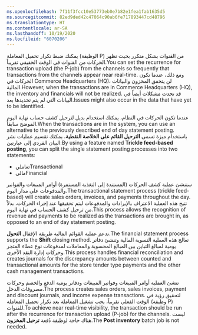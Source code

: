 ```yaml
---
ms.openlocfilehash: 7f11f3fcc10e53773eb0e7b82e1fea1fab1635d5
ms.sourcegitcommit: 82ed9ded42c47064c90ab6fe717893447cd48796
ms.translationtype: HT
ms.contentlocale: ar-SA
ms.lasthandoff: 10/19/2020
ms.locfileid: "6070206"
---
```

<span data-ttu-id="f5226-101">يمكنك ضبط تكرار تحميل المعاملة (الوظيفة P) من القنوات بشكل متكرر بحيث تظهر الحركات من القنوات في الوقت الحقيقي تقريباً.</span><span class="sxs-lookup"><span data-stu-id="f5226-101">You can set the recurrence for transaction upload (the P-job) from the channels so frequently that transactions from the channels appear near real-time.</span></span> <span data-ttu-id="f5226-102">ومع ذلك، عندما تكون الحركات في Commerce Headquarters‏ (HQ)، لن يتحقق المخزون والبيانات المالية.</span><span class="sxs-lookup"><span data-stu-id="f5226-102">However, when the transactions are in Commerce Headquarters (HQ), the inventory and financials will not be realized.</span></span> <span data-ttu-id="f5226-103">قد تحدث مشكلات أيضاً في البيانات التي لم يتم تحديدها بعد.</span><span class="sxs-lookup"><span data-stu-id="f5226-103">Issues might also occur in the data that have yet to be identified.</span></span>

<span data-ttu-id="f5226-104">عندما تكون الحركات في النظام، يمكنك استخدام بديل لترحيل كشف حساب نهاية اليوم الموضح سابقاً.</span><span class="sxs-lookup"><span data-stu-id="f5226-104">When the transactions are in the system, you can use an alternative to the previously described end of day statement posting.</span></span> <span data-ttu-id="f5226-105">باستخدام ميزة تسمى **الترحيل القائم على الخلاصة النقطية**، يمكنك تقسيم عمليات نشر البيان الفردي إلى عبارتين:</span><span class="sxs-lookup"><span data-stu-id="f5226-105">By using a feature named **Trickle feed-based posting**, you can split the single statement posting processes into two statements:</span></span> 

- <span data-ttu-id="f5226-106">تعاملي</span><span class="sxs-lookup"><span data-stu-id="f5226-106">Transactional</span></span>
- <span data-ttu-id="f5226-107">مالي</span><span class="sxs-lookup"><span data-stu-id="f5226-107">Financial</span></span>

<span data-ttu-id="f5226-108">ستنشئ عملية كشف الحركات (المستندة إلى التغذية المستمرة) أوامر المبيعات والفواتير والمدفوعات على مدار اليوم.</span><span class="sxs-lookup"><span data-stu-id="f5226-108">The transactional statement process (trickle feed-based) will create sales orders, invoices, and payments throughout the day.</span></span> <span data-ttu-id="f5226-109">تتيح هذه العملية الاعتراف بالإيرادات والمدفوعات ليتم تحقيقها عند إجراء الحركات، بدلاً من ترحيل كشف الحساب في نهاية اليوم.</span><span class="sxs-lookup"><span data-stu-id="f5226-109">This process allows the recognition of revenue and payments to be realized as the transactions are brought in, as opposed to an end of day statement posting.</span></span> 

<span data-ttu-id="f5226-110">تدعم عملية القوائم المالية طريقة الإقفال **التحول**.</span><span class="sxs-lookup"><span data-stu-id="f5226-110">The financial statement process supports the **Shift** closing method.</span></span> <span data-ttu-id="f5226-111">تعالج هذه العملية التسوية المالية وتنشئ دفاتر يومية لمبالغ التباين بين المبالغ المحسوبة والمعاملات لمدفوعات نوع عطاء المتجر وحركات إدارة النقد الأخرى.</span><span class="sxs-lookup"><span data-stu-id="f5226-111">This process handles financial reconciliation and creates journals for the discrepancy amounts between counted and transactional amounts for the store tender type payments and the other cash management transactions.</span></span>

<span data-ttu-id="f5226-112">تنشئ العملية أوامر المبيعات وفواتير المبيعات ودفاتر يومية الدفع والخصم وحركات مصروفات الدخل.</span><span class="sxs-lookup"><span data-stu-id="f5226-112">The process creates sales orders, sales invoices, payment and discount journals, and income expense transactions.</span></span> <span data-ttu-id="f5226-113">لتحقيق رؤية في الوقت الفعلي تقريباً، يجب تشغيل المعاملة بعد تكرار تحميل المعاملة (وظيفة P) للقنوات.</span><span class="sxs-lookup"><span data-stu-id="f5226-113">To achieve near real-time visibility, the transaction should be run after the recurrence for transaction upload (P-job) for the channels.</span></span> <span data-ttu-id="f5226-114">ليست هناك حاجة لوظيفة دُفعة **ترحيل المخزون**.</span><span class="sxs-lookup"><span data-stu-id="f5226-114">The **Post inventory** batch job is not needed.</span></span> 


